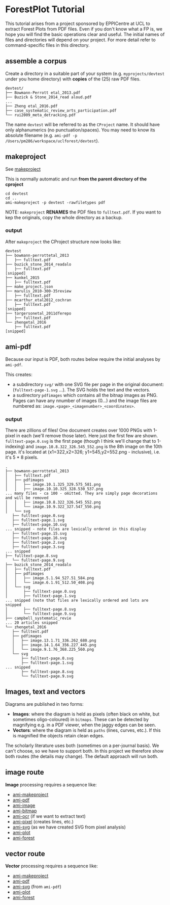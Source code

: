 # ForestPlot Tutorial 
This tutorial arises from a project sponsored by EPPICentre at UCL to extract Forest Plots from PDF files. 
Even if you don't know what a FP is, we hope you will find the basic operations clear and useful. The initial 
names of files and directories will depend on your project. For more detail refer to command-specific files in this directory.


## assemble a corpus
Create a directory  in a suitable part of your system (e.g. `myprojects/devtest` under you home directory) with **copies** of the (25) raw PDF files. 
```
devtest/
├── Bowmann-Perrott etal_2013.pdf
├── Buzick & Stone_2014_read aloud.pdf
...
├── Zheng etal_2016.pdf
├── case_systematic_review_arts_participation.pdf
└── rui2009_meta_detracking.pdf
```
The name `devtest` will be referred to as the `CProject` name. It should have only alphanumerics (no punctuation/spaces). You may need to know
its absolute filename (e.g. `ami-pdf -p /Users/pm286/workspace/uclforest/devtest`).

## makeproject
See [makeproject](./makeproject.md)

This is normally automatic and run **from the parent directory of the cproject** 
  
```
cd devtest
cd ..
ami-makeproject -p devtest -rawfiletypes pdf
```
  
NOTE: `makeproject` **RENAMES** the PDF files to `fulltext.pdf`. If you want to kep the originals, copy the whole directory as a backup.
  
### output
After `makeproject` the CProject structure now looks like:

```
devtest
├── bowmann-perrottetal_2013
│   ├── fulltext.pdf
├── buzick_stone_2014_readalo
│   ├── fulltext.pdf
[snipped]
├── kunkel_2015
│   ├── fulltext.pdf
├── make_project.json           
├── marulis_2010-300-35review   
│   ├── fulltext.pdf
├── mcarthur_etal2012_cochran
│   ├── fulltext.pdf
[snipped]
├── torgersonetal_2011dferepo
│   ├── fulltext.pdf
└── zhengetal_2016
    ├── fulltext.pdf
[snipped]

```

## ami-pdf


Because our input is PDF, both routes below require the initial analyses by `ami-pdf`.



This creates:
 * a subdirectory `svg/` with one SVG file per page in the original document: (`fulltext-page-1.svg` ...). The SVG holds the text and the vectors.
 * a sudirectory `pdfimages` which contains all the bitnap images as PNG. Pages can have any nnumber of images (0...) and the image files
 are numbered as: `image.<page>_<imagenumber>_<coordinates>`. 

### output
There are zillions of files! One document creates over 1000 PNGs with 1-pixel in each (we'll remove those later). Here just the first few are shown. `fulltext-page.0.svg` is the first page (though I think we'll change that to 1-indexing) and `image.10.8.322_326.545_552.png` is the 8th image on the 10th page. it's located at (x1=322,x2=326; y1=545,y2=552.png - inclusive), i.e. it's 5 * 8 pixels.

 ```
 .
├── bowmann-perrottetal_2013
│   ├── fulltext.pdf
│   ├── pdfimages
│   │   ├── image.10.1.325_329.575_581.png
│   │   ├── image.10.10.325_328.530_537.png
... many files - ca 100 - omitted. They are simply page decorations and will be removed
│   │   ├── image.10.8.322_326.545_552.png
│   │   └── image.10.9.322_327.547_550.png
│   └── svg
    ├── fulltext-page.0.svg
    ├── fulltext-page.1.svg
    ├── fulltext-page.10.svg
... snipped - note files are lexically ordered in this display
    ├── fulltext-page.15.svg
    ├── fulltext-page.16.svg
    ├── fulltext-page.2.svg
    ├── fulltext-page.3.svg
... snipped
├── fulltext-page.8.svg
    └── fulltext-page.9.svg
├── buzick_stone_2014_readalo
│   ├── fulltext.pdf
│   ├── pdfimages
│   │   ├── image.5.1.94_527.51_584.png
│   │   └── image.6.1.91_512.50_408.png
│   └── svg
│       ├── fulltext-page.0.svg
│       ├── fulltext-page.1.svg
... snipped (note that files are lexically ordered and lots are snipped
│       ├── fulltext-page.8.svg
│       └── fulltext-page.9.svg
├── campbell_systematic_revie
... 20 articles snipped
└── zhengetal_2016
    ├── fulltext.pdf
    ├── pdfimages
    │   ├── image.13.1.71_336.262_680.png
    │   ├── image.14.1.64_356.227_445.png
    │   └── image.9.1.76_368.225_560.png
    └── svg
        ├── fulltext-page.0.svg
        ├── fulltext-page.1.svg
... snipped
        ├── fulltext-page.8.svg
        └── fulltext-page.9.svg
```

## Images, text and vectors
Diagrams are published in two forms:

 * **Images**: where the diagram is held as pixels (often black on white, but sometimes oligo-coloured) in `bitmaps`. These can be detected by magnifying e.g. in a PDF viewer, when the jaggy edges can be seen.
 * **Vectors**: where the diagram is held as `paths` (lines, curves, etc.). If this is magnified the objects retain clean edges.
 
The scholarly literature uses both (sometimes on a per-journal basis). We can't choose, so we have to support both. In this project we therefore show both routes (the details may change). The default approach will run both.

## image route
**Image** processing requires a sequence like:
 
  * [ami-makeproject](./makeproject.md)
  * [ami-pdf](ami-pdf.md)
  * [ami-image](ami-image.md)
  * [ami-bitmap](ami-bitmap.md)
  * [ami-ocr](ami-ocr.md) (if we want to extract text)
  * [ami-pixel](ami-pixel.md) (creates lines, etc.)
  * [ami-svg](ami-svg.md) (as we have created SVG from pixel analysis)
  * [ami-plot](ami-plot.md)
  * [ami-forest](ami-forest.md)
  
## vector route
**Vector** processing requires a sequence like:
 
  * [ami-makeproject](./makeproject.md)
  * [ami-pdf](ami-pdf.md)
  * [ami-svg](ami-svg.md) (from `ami-pdf`)
  * [ami-plot](ami-plot.md)
  * [ami-forest](ami-forest.md)
  
  
  


